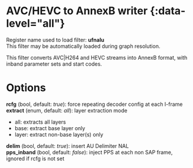 <!-- automatically generated - do not edit, patch gpac/applications/gpac/gpac.c -->

# AVC/HEVC to AnnexB writer  {:data-level="all"}  
  
Register name used to load filter: __ufnalu__  
This filter may be automatically loaded during graph resolution.  
  
This filter converts AVC|H264 and HEVC streams into AnnexB format, with inband parameter sets and start codes.  
  

# Options    
  
<a id="rcfg">__rcfg__</a> (bool, default: _true_): force repeating decoder config at each I-frame  
<a id="extract">__extract__</a> (enum, default: _all_): layer extraction mode  

- all: extracts all layers  
- base: extract base layer only  
- layer: extract non-base layer(s) only  
  
<a id="delim">__delim__</a> (bool, default: _true_): insert AU Delimiter NAL  
<a id="pps_inband">__pps_inband__</a> (bool, default: _false_): inject PPS at each non SAP frame, ignored if rcfg is not set  
  
